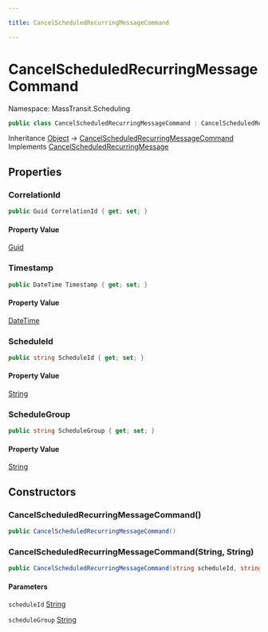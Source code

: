 ```yaml
---

title: CancelScheduledRecurringMessageCommand

---
```


# CancelScheduledRecurringMessageCommand

Namespace: MassTransit.Scheduling

```csharp
public class CancelScheduledRecurringMessageCommand : CancelScheduledRecurringMessage
```

Inheritance [Object](https://learn.microsoft.com/en-us/dotnet/api/system.object) → [CancelScheduledRecurringMessageCommand](../masstransit-scheduling/cancelscheduledrecurringmessagecommand)<br/>
Implements [CancelScheduledRecurringMessage](../../masstransit-abstractions/masstransit-scheduling/cancelscheduledrecurringmessage)

## Properties

### **CorrelationId**

```csharp
public Guid CorrelationId { get; set; }
```

#### Property Value

[Guid](https://learn.microsoft.com/en-us/dotnet/api/system.guid)<br/>

### **Timestamp**

```csharp
public DateTime Timestamp { get; set; }
```

#### Property Value

[DateTime](https://learn.microsoft.com/en-us/dotnet/api/system.datetime)<br/>

### **ScheduleId**

```csharp
public string ScheduleId { get; set; }
```

#### Property Value

[String](https://learn.microsoft.com/en-us/dotnet/api/system.string)<br/>

### **ScheduleGroup**

```csharp
public string ScheduleGroup { get; set; }
```

#### Property Value

[String](https://learn.microsoft.com/en-us/dotnet/api/system.string)<br/>

## Constructors

### **CancelScheduledRecurringMessageCommand()**

```csharp
public CancelScheduledRecurringMessageCommand()
```

### **CancelScheduledRecurringMessageCommand(String, String)**

```csharp
public CancelScheduledRecurringMessageCommand(string scheduleId, string scheduleGroup)
```

#### Parameters

`scheduleId` [String](https://learn.microsoft.com/en-us/dotnet/api/system.string)<br/>

`scheduleGroup` [String](https://learn.microsoft.com/en-us/dotnet/api/system.string)<br/>
